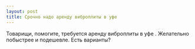 ```yaml
---
layout: post 
title: Срочно надо аренду виброплиты в уфе  
--- 
```

Товарищи, помогите, требуется аренду виброплиты в уфе . Желательно побыстрее и подешевле. Есть варианты?